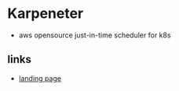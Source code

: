 # Karpeneter

- aws opensource just-in-time scheduler for k8s

## links

- [landing page](https://karpenter.sh/)
